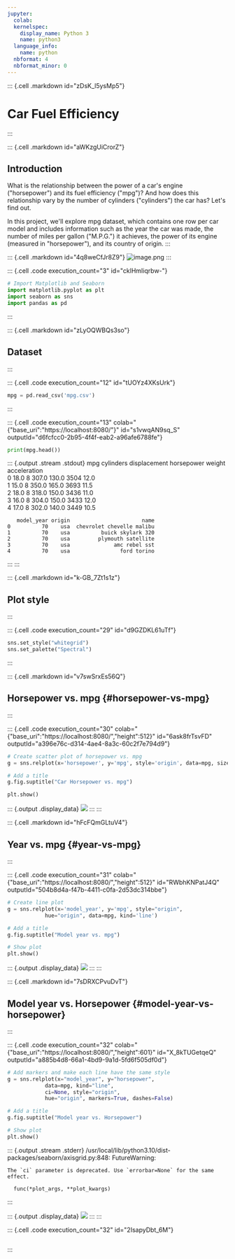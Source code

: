 ```yaml
---
jupyter:
  colab:
  kernelspec:
    display_name: Python 3
    name: python3
  language_info:
    name: python
  nbformat: 4
  nbformat_minor: 0
---
```


::: {.cell .markdown id="zDsK_l5ysMp5"}
# Car Fuel Efficiency
:::

::: {.cell .markdown id="aWKzgUiCrorZ"}
## Introduction

What is the relationship between the power of a car\'s engine
(\"horsepower\") and its fuel efficiency (\"mpg\")? And how does this
relationship vary by the number of cylinders (\"cylinders\") the car
has? Let\'s find out.

In this project, we\'ll explore mpg dataset, which contains one row per
car model and includes information such as the year the car was made,
the number of miles per gallon (\"M.P.G.\") it achieves, the power of
its engine (measured in \"horsepower\"), and its country of origin.
:::

::: {.cell .markdown id="4q8weCfJr8Z9"}
![image.png](vertopal_2f18fae047cf4a568ea09522c8f08dd2/b7078b2b009439416cdd5c2b6e185638af6ed952.png)
:::

::: {.cell .code execution_count="3" id="cklHmIiqrbw-"}
``` python
# Import Matplotlib and Seaborn
import matplotlib.pyplot as plt
import seaborn as sns
import pandas as pd
```
:::

::: {.cell .markdown id="zLyOQWBQs3so"}
## Dataset
:::

::: {.cell .code execution_count="12" id="tUOYz4XKsUrk"}
``` python
mpg = pd.read_csv('mpg.csv')
```
:::

::: {.cell .code execution_count="13" colab="{\"base_uri\":\"https://localhost:8080/\"}" id="s1vwqAN9sq_S" outputId="d6fcfcc0-2b95-4f4f-eab2-a96afe6788fe"}
``` python
print(mpg.head())
```

::: {.output .stream .stdout}
        mpg  cylinders  displacement  horsepower  weight  acceleration  \
    0  18.0          8         307.0       130.0    3504          12.0   
    1  15.0          8         350.0       165.0    3693          11.5   
    2  18.0          8         318.0       150.0    3436          11.0   
    3  16.0          8         304.0       150.0    3433          12.0   
    4  17.0          8         302.0       140.0    3449          10.5   

       model_year origin                       name  
    0          70    usa  chevrolet chevelle malibu  
    1          70    usa          buick skylark 320  
    2          70    usa         plymouth satellite  
    3          70    usa              amc rebel sst  
    4          70    usa                ford torino  
:::
:::

::: {.cell .markdown id="k-GB_7Zt1s1z"}
## Plot style
:::

::: {.cell .code execution_count="29" id="d9GZDKL61uTf"}
``` python
sns.set_style("whitegrid")
sns.set_palette("Spectral")
```
:::

::: {.cell .markdown id="v7swSrxEs56Q"}
## Horsepower vs. mpg {#horsepower-vs-mpg}
:::

::: {.cell .code execution_count="30" colab="{\"base_uri\":\"https://localhost:8080/\",\"height\":512}" id="6ask8frTsvFD" outputId="a396e76c-d314-4ae4-8a3c-60c2f7e794d9"}
``` python
# Create scatter plot of horsepower vs. mpg
g = sns.relplot(x='horsepower', y='mpg', style='origin', data=mpg, size='cylinders', hue='cylinders')

# Add a title
g.fig.suptitle("Car Horsepower vs. mpg")

plt.show()
```

::: {.output .display_data}
![](vertopal_2f18fae047cf4a568ea09522c8f08dd2/2a145484c2a2c27ea41eccbd4a665f1fb47ec8a9.png)
:::
:::

::: {.cell .markdown id="hFcFQmGLtuV4"}
## Year vs. mpg {#year-vs-mpg}
:::

::: {.cell .code execution_count="31" colab="{\"base_uri\":\"https://localhost:8080/\",\"height\":512}" id="RWbhKNPatJ4Q" outputId="504b8d4a-f47b-4411-c0fa-2d53dc314bbe"}
``` python
# Create line plot
g = sns.relplot(x='model_year', y='mpg', style="origin",
            hue="origin", data=mpg, kind='line')

# Add a title
g.fig.suptitle("Model year vs. mpg")

# Show plot
plt.show()
```

::: {.output .display_data}
![](vertopal_2f18fae047cf4a568ea09522c8f08dd2/dd6bb168bb5604ea4cf25413eac3818864ea0e59.png)
:::
:::

::: {.cell .markdown id="7sDRXCPvuDvT"}
## Model year vs. Horsepower {#model-year-vs-horsepower}
:::

::: {.cell .code execution_count="32" colab="{\"base_uri\":\"https://localhost:8080/\",\"height\":601}" id="X_8kTUGetqeQ" outputId="a885b4d8-66a1-4bd9-9a1d-5fd6f505df0d"}
``` python
# Add markers and make each line have the same style
g = sns.relplot(x="model_year", y="horsepower",
            data=mpg, kind="line",
            ci=None, style="origin",
            hue="origin", markers=True, dashes=False)

# Add a title
g.fig.suptitle("Model year vs. Horsepower")

# Show plot
plt.show()
```

::: {.output .stream .stderr}
    /usr/local/lib/python3.10/dist-packages/seaborn/axisgrid.py:848: FutureWarning: 

    The `ci` parameter is deprecated. Use `errorbar=None` for the same effect.

      func(*plot_args, **plot_kwargs)
:::

::: {.output .display_data}
![](vertopal_2f18fae047cf4a568ea09522c8f08dd2/6dd460d52006fccb9e731588cf4316b22dae170a.png)
:::
:::

::: {.cell .code execution_count="32" id="2IsapyDbt_6M"}
``` python
```
:::
